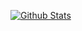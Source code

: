 [![Github Stats](https://github-readme-stats.vercel.app/api?username=olivermharris)](https://github.com/anuraghazra/github-readme-stats)
